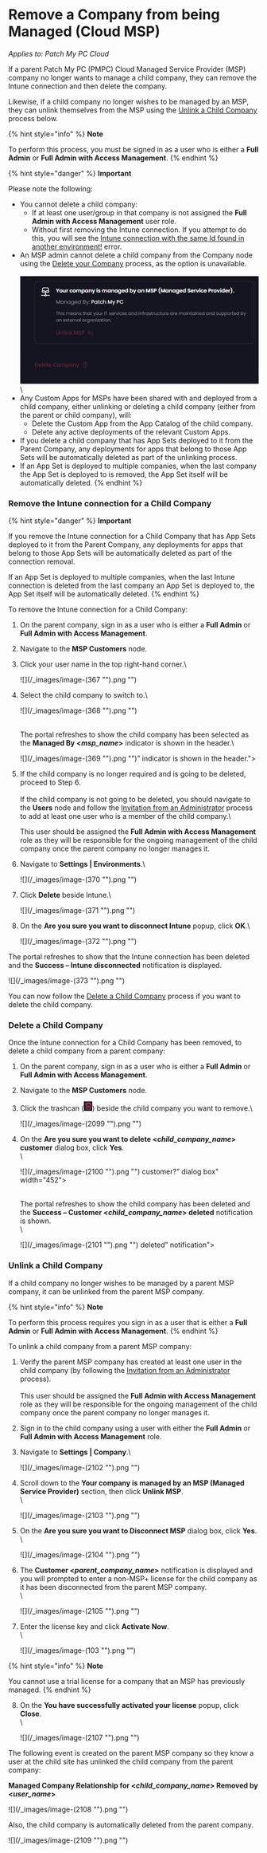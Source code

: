 # Remove a Company from being Managed (Cloud MSP)

_Applies to: Patch My PC Cloud_

If a parent Patch My PC (PMPC) Cloud Managed Service Provider (MSP) company no longer wants to manage a child company, they can remove the Intune connection and then delete the company.

Likewise, if a child company no longer wishes to be managed by an MSP, they can unlink themselves from the MSP using the [Unlink a Child Company](remove-a-company-from-being-managed-cloud-msp.md#unlink-a-child-company) process below.

{% hint style="info" %}
**Note**

To perform this process, you must be signed in as a user who is either a **Full Admin** or **Full Admin with Access Management**.
{% endhint %}

{% hint style="danger" %}
**Important**

Please note the following:

* You cannot delete a child company:
  * If at least one user/group in that company is not assigned the **Full Admin with Access Management** user role.
  * Without first removing the Intune connection. If you attempt to do this, you will see the [Intune connection with the same Id found in another environment!](../../../cloud-troubleshooting/troubleshooting-cloud-environments/intune-connection-with-the-same-id-found-in-another-environment-error-in-cloud.md) error.
* An MSP admin cannot delete a child company from the Company node using the [Delete your Company](../../../cloud-administration/manage-your-cloud-company/delete-your-cloud-company.md) process, as the option is unavailable.\
  \
  ![Delete options unavailable on a child company](<../../../../.gitbook/assets/image (2096).png>)\\
* Any Custom Apps for MSPs have been shared with and deployed from a child company, either unlinking or deleting a child company (either from the parent or child company), will:
  * Delete the Custom App from the App Catalog of the child company.
  * Delete any active deployments of the relevant Custom Apps.
* If you delete a child company that has App Sets deployed to it from the Parent Company, any deployments for apps that belong to those App Sets will be automatically deleted as part of the unlinking process.
* If an App Set is deployed to multiple companies, when the last company the App Set is deployed to is removed, the App Set itself will be automatically deleted.
{% endhint %}

### Remove the Intune connection for a Child Company

{% hint style="danger" %}
**Important**

If you remove the Intune connection for a Child Company that has App Sets deployed to it from the Parent Company, any deployments for apps that belong to those App Sets will be automatically deleted as part of the connection removal.

If an App Set is deployed to multiple companies, when the last Intune connection is deleted from the last company an App Set is deployed to, the App Set itself will be automatically deleted.
{% endhint %}

To remove the Intune connection for a Child Company:

1. On the parent company, sign in as a user who is either a **Full Admin** or **Full Admin with Access Management**.
2. Navigate to the **MSP Customers** node.
3.  Click your user name in the top right-hand corner.\\

    !\[]\(/\_images/image-(367 "").png "")
4.  Select the child company to switch to.\\

    !\[]\(/\_images/image-(368 "").png "")

    \
    The portal refreshes to show the child company has been selected as the **Managed By <**_**msp\_name**_**>** indicator is shown in the header.\\

    !\[]\(/\_images/image-(369 "").png "")” indicator is shown in the header.">
5.  If the child company is no longer required and is going to be deleted, proceed to Step 6.\
    \
    If the child company is not going to be deleted, you should navigate to the **Users** node and follow the [Invitation from an Administrator](../../../cloud-administration/manage-cloud-users/add-a-cloud-user.md#invitation-from-an-administrator) process to add at least one user who is a member of the child company.\\

    This user should be assigned the **Full Admin with Access Management** role as they will be responsible for the ongoing management of the child company once the parent company no longer manages it.
6.  Navigate to **Settings | Environments**.\\

    !\[]\(/\_images/image-(370 "").png "")
7.  Click **Delete** beside Intune.\\

    !\[]\(/\_images/image-(371 "").png "")
8.  On the **Are you sure you want to disconnect Intune** popup, click **OK**.\\

    !\[]\(/\_images/image-(372 "").png "")

The portal refreshes to show that the Intune connection has been deleted and the **Success – Intune disconnected** notification is displayed.

!\[]\(/\_images/image-(373 "").png "")

You can now follow the [Delete a Child Company](remove-a-company-from-being-managed-cloud-msp.md#delete-a-child-company) process if you want to delete the child company.

### Delete a Child Company

Once the Intune connection for a Child Company has been removed, to delete a child company from a parent company:

1. On the parent company, sign in as a user who is either a **Full Admin** or **Full Admin with Access Management**.
2. Navigate to the **MSP Customers** node.
3.  Click the trashcan (![](<../../../../.gitbook/assets/image (2098).png>)) beside the child company you want to remove.\\

    !\[]\(/\_images/image-(2099 "").png "")
4.  On the **Are you sure you want to delete <**_**child\_company\_name**_**> customer** dialog box, click **Yes**.\
    \\

    !\[]\(/\_images/image-(2100 "").png "") customer?” dialog box" width="452">

    \
    The portal refreshes to show the child company has been deleted and the **Success – Customer <**_**child\_company\_name**_**> deleted** notification is shown.\
    \\

    !\[]\(/\_images/image-(2101 "").png "") deleted” notification">

### Unlink a Child Company

If a child company no longer wishes to be managed by a parent MSP company, it can be unlinked from the parent MSP company.

{% hint style="info" %}
**Note**

To perform this process requires you sign in as a user that is either a **Full Admin** or **Full Admin with Access Management**.
{% endhint %}

To unlink a child company from a parent MSP company:

1. Verify the parent MSP company has created at least one user in the child company (by following the [Invitation from an Administrator](../../../cloud-administration/manage-cloud-users/add-a-cloud-user.md#invitation-from-an-administrator) process).\
   \
   This user should be assigned the **Full Admin with Access Management** role as they will be responsible for the ongoing management of the child company once the parent company no longer manages it.
2. Sign in to the child company using a user with either the **Full Admin** or **Full Admin with Access Management** role.
3.  Navigate to **Settings | Company**.\\

    !\[]\(/\_images/image-(2102 "").png "")
4.  Scroll down to the **Your company is managed by an MSP (Managed Service Provider)** section, then click **Unlink MSP**.\
    \\

    !\[]\(/\_images/image-(2103 "").png "")
5.  On the **Are you sure you want to Disconnect MSP** dialog box, click **Yes**.\
    \\

    !\[]\(/\_images/image-(2104 "").png "")
6.  The **Customer <**_**parent\_company\_name**_**>** notification is displayed and you will prompted to enter a non-MSP+ license for the child company as it has been disconnected from the parent MSP company.\
    \\

    !\[]\(/\_images/image-(2105 "").png "")
7.  Enter the license key and click **Activate Now**.\
    \\

    !\[]\(/\_images/image-(103 "").png "")

{% hint style="info" %}
**Note**

You cannot use a trial license for a company that an MSP has previously managed.
{% endhint %}

8.  On the **You have successfully activated your license** popup, click **Close**.\
    \\

    !\[]\(/\_images/image-(2107 "").png "")

The following event is created on the parent MSP company so they know a user at the child site has unlinked the child company from the parent company:

**Managed Company Relationship for <**_**child\_company\_name**_**> Removed by <**_**user\_name**_**>**

!\[]\(/\_images/image-(2108 "").png "")

Also, the child company is automatically deleted from the parent company.

!\[]\(/\_images/image-(2109 "").png "")
